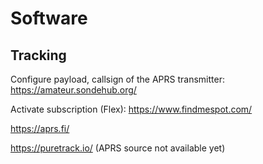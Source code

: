 # Software

## Tracking
Configure payload, callsign of the APRS transmitter:
https://amateur.sondehub.org/

Activate subscription (Flex):
https://www.findmespot.com/

https://aprs.fi/

https://puretrack.io/ (APRS source not available yet)